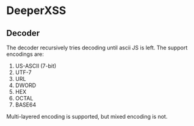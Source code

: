 # DeeperXSS

## Decoder
The decoder recursively tries decoding until ascii JS is left. The support encodings are:

1. US-ASCII (7-bit)
2. UTF-7
3. URL
4. DWORD
5. HEX
6. OCTAL
7. BASE64

Multi-layered encoding is supported, but mixed encoding is not.